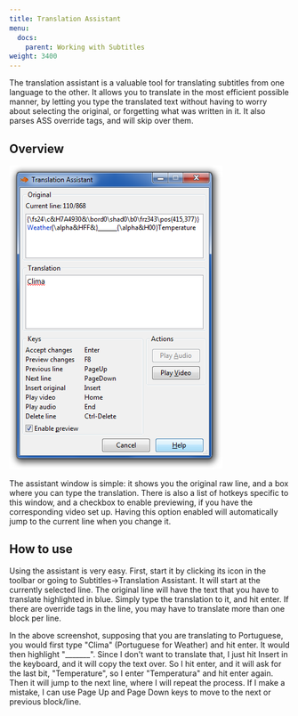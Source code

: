 ```yaml
---
title: Translation Assistant
menu:
  docs:
    parent: Working with Subtitles
weight: 3400
---
```


The translation assistant is a valuable tool for translating subtitles from one language to the other. It allows you to translate in the most efficient possible manner, by letting you type the translated text without having to worry about selecting the original, or forgetting what was written in it. It also parses ASS override tags, and will skip over them.


## Overview  ##


![Translation_Assistant](/img/3.2/Translation_Assistant.png#center)

The assistant window is simple: it shows you the original raw line, and a box where you can type the translation. There is also a list of hotkeys specific to this window, and a checkbox to enable previewing, if you have the corresponding video set up. Having this option enabled will automatically jump to the current line when you change it.


## How to use  ##


Using the assistant is very easy. First, start it by clicking its icon in the toolbar or going to Subtitles->Translation Assistant. It will start at the currently selected line. The original line will have the text that you have to translate highlighted in blue. Simply type the translation to it, and hit enter. If there are override tags in the line, you may have to translate more than one block per line.

In the above screenshot, supposing that you are translating to Portuguese, you would first type "Clima" (Portuguese for Weather) and hit enter. It would then highlight "_______". Since I don't want to translate that, I just hit Insert in the keyboard, and it will copy the text over. So I hit enter, and it will ask for the last bit, "Temperature", so I enter "Temperatura" and hit enter again. Then it will jump to the next line, where I will repeat the process. If I make a mistake, I can use Page Up and Page Down keys to move to the next or previous block/line.

